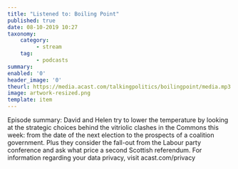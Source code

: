 ```yaml
---
title: "Listened to: Boiling Point"
published: true
date: 08-10-2019 10:27
taxonomy:
    category:
         - stream
    tag:
         - podcasts
summary:
enabled: '0'
header_image: '0'
theurl: https://media.acast.com/talkingpolitics/boilingpoint/media.mp3
image: artwork-resized.png
template: item
---
```

 
Episode summary: David and Helen try to lower the temperature by looking at the strategic choices behind the vitriolic clashes in the Commons this week: from the date of the next election to the prospects of a coalition government. Plus they consider the fall-out from the Labour party conference and ask what price a second Scottish referendum. For information regarding your data privacy, visit acast.com/privacy
